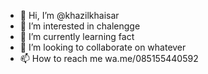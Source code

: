 - 👋 Hi, I’m @khazilkhaisar
- 👀 I’m interested in chalengge
- 🌱 I’m currently learning fact
- 💞️ I’m looking to collaborate on whatever
- 📫 How to reach me wa.me/085155440592

<!---
khazilkhaisar/khazilkhaisar is a ✨ special ✨ repository because its `README.md` (this file) appears on your GitHub profile.
You can click the Preview link to take a look at your changes.
--->
